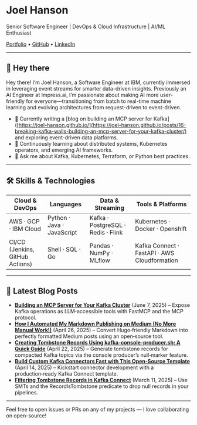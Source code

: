 # Joel Hanson

Senior Software Engineer | DevOps & Cloud Infrastructure | AI/ML Enthusiast

[Portfolio](https://joel-hanson.github.io) • [GitHub](https://github.com/Joel-hanson) • [LinkedIn](https://www.linkedin.com/in/joel-hanson)

---

## 👋 Hey there

Hey there! I’m Joel Hanson, a Software Engineer at IBM, currently immersed in leveraging event streams for smarter data-driven insights. Previously an AI Engineer at Impress.ai, I’m passionate about making AI more user-friendly for everyone—transitioning from batch to real-time machine learning and evolving architectures from request-driven to event-driven.

* 🔭 Currently writing a [blog on building an MCP server for Kafka]([https://joel-hanson.github.io/](https://joel-hanson.github.io/posts/16-breaking-kafka-walls-building-an-mcp-server-for-your-kafka-cluster/) and exploring event-driven data platforms.
* 🌱 Continuously learning about distributed systems, Kubernetes operators, and emerging AI frameworks.
* 💬 Ask me about Kafka, Kubernetes, Terraform, or Python best practices.

---

## 🛠️ Skills & Technologies

| Cloud & DevOps                  | Languages                  | Data & Streaming                   | Tools & Platforms                            |
|---------------------------------|----------------------------|------------------------------------|----------------------------------------------|
| AWS · GCP · IBM Cloud           | Python · Java · JavaScript | Kafka · PostgreSQL · Redis · Flink | Kubernetes · Docker  · Openshift             |
| CI/CD (Jenkins, GitHub Actions) | Shell · SQL · Go           | Pandas · NumPy · MLflow            | Kafka Connect · FastAPI · AWS Cloudformation |

---

## 📰 Latest Blog Posts

* **[Building an MCP Server for Your Kafka Cluster](https://joel-hanson.github.io/posts/16-breaking-kafka-walls-building-an-mcp-server-for-your-kafka-cluster/)** (June 7, 2025) – Expose Kafka operations as LLM‑accessible tools with FastMCP and the MCP protocol.
* **[How I Automated My Markdown Publishing on Medium (No More Manual Work!)](https://joel-hanson.github.io/posts/15-how-i-automated-my-markdown-publishing-on-medium-no-more-manual-work/)** (April 26, 2025) – Convert Hugo‑friendly Markdown into perfectly formatted Medium posts using an open‑source tool.
* **[Creating Tombstone Records Using kafka-console-producer.sh: A Quick Guide](https://joel-hanson.github.io/posts/14-creating-tombstone-records-using-kafka-console-producer-sh-a-quick-guide/)** (April 22, 2025) – Generate tombstone records for compacted Kafka topics via the console producer’s null‑marker feature.
* **[Build Custom Kafka Connectors Fast with This Open‑Source Template](https://joel-hanson.github.io/posts/13-build-custom-kafka-connectors-fast-with-this-open-source-template/)** (April 14, 2025) – Kickstart connector development with a production‑ready Kafka Connect template.
* **[Filtering Tombstone Records in Kafka Connect](https://joel-hanson.github.io/posts/12-filtering-tombstone-records-in-kafka-connect/)** (March 11, 2025) – Use SMTs and the RecordIsTombstone predicate to drop null records in your pipelines.

---

Feel free to open issues or PRs on any of my projects — I love collaborating on open-source!
